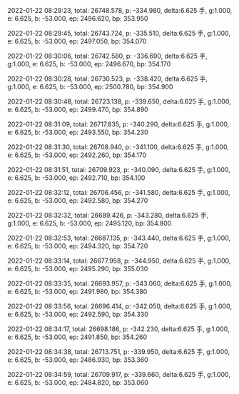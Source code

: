 2022-01-22 08:29:23, total: 26748.578, p: -334.980, delta:6.625 手, g:1.000, e: 6.625, b: -53.000, ep: 2496.620, bp: 353.950

2022-01-22 08:29:45, total: 26743.724, p: -335.510, delta:6.625 手, g:1.000, e: 6.625, b: -53.000, ep: 2497.050, bp: 354.070

2022-01-22 08:30:06, total: 26742.580, p: -336.690, delta:6.625 手, g:1.000, e: 6.625, b: -53.000, ep: 2496.670, bp: 354.170

2022-01-22 08:30:28, total: 26730.523, p: -338.420, delta:6.625 手, g:1.000, e: 6.625, b: -53.000, ep: 2500.780, bp: 354.900

2022-01-22 08:30:48, total: 26723.138, p: -339.650, delta:6.625 手, g:1.000, e: 6.625, b: -53.000, ep: 2499.470, bp: 354.890

2022-01-22 08:31:09, total: 26717.835, p: -340.290, delta:6.625 手, g:1.000, e: 6.625, b: -53.000, ep: 2493.550, bp: 354.230

2022-01-22 08:31:30, total: 26708.940, p: -341.100, delta:6.625 手, g:1.000, e: 6.625, b: -53.000, ep: 2492.260, bp: 354.170

2022-01-22 08:31:51, total: 26709.923, p: -340.090, delta:6.625 手, g:1.000, e: 6.625, b: -53.000, ep: 2492.710, bp: 354.100

2022-01-22 08:32:12, total: 26706.456, p: -341.580, delta:6.625 手, g:1.000, e: 6.625, b: -53.000, ep: 2492.580, bp: 354.270

2022-01-22 08:32:32, total: 26689.426, p: -343.280, delta:6.625 手, g:1.000, e: 6.625, b: -53.000, ep: 2495.120, bp: 354.800

2022-01-22 08:32:53, total: 26687.135, p: -343.440, delta:6.625 手, g:1.000, e: 6.625, b: -53.000, ep: 2494.320, bp: 354.720

2022-01-22 08:33:14, total: 26677.958, p: -344.950, delta:6.625 手, g:1.000, e: 6.625, b: -53.000, ep: 2495.290, bp: 355.030

2022-01-22 08:33:35, total: 26693.957, p: -343.060, delta:6.625 手, g:1.000, e: 6.625, b: -53.000, ep: 2491.980, bp: 354.380

2022-01-22 08:33:56, total: 26696.414, p: -342.050, delta:6.625 手, g:1.000, e: 6.625, b: -53.000, ep: 2492.590, bp: 354.330

2022-01-22 08:34:17, total: 26698.186, p: -342.230, delta:6.625 手, g:1.000, e: 6.625, b: -53.000, ep: 2491.850, bp: 354.260

2022-01-22 08:34:38, total: 26713.751, p: -339.950, delta:6.625 手, g:1.000, e: 6.625, b: -53.000, ep: 2486.930, bp: 353.360

2022-01-22 08:34:59, total: 26709.917, p: -339.660, delta:6.625 手, g:1.000, e: 6.625, b: -53.000, ep: 2484.820, bp: 353.060
